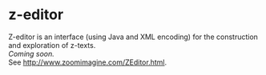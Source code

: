 # z-editor
Z-editor is an interface (using Java and XML encoding) for the construction and exploration of z-texts.<br>
<i>Coming soon.</i><br>
See http://www.zoomimagine.com/ZEditor.html.
